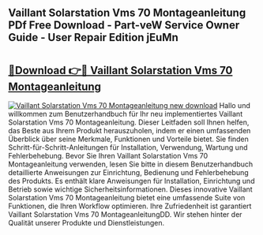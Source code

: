 ## Vaillant Solarstation Vms 70 Montageanleitung PDf Free Download - Part-veW Service Owner Guide - User Repair Edition jEuMn

# <h2><a href="http://df74ke.blite.top/?on=Vaillant+Solarstation+Vms+70+Montageanleitung">🔗Download 👉🔴 Vaillant Solarstation Vms 70 Montageanleitung</a></h2>

[![Vaillant Solarstation Vms 70 Montageanleitung new download](https://i.imgur.com/lujVjoI.png)](http://df74ke.blite.top/?on=Vaillant+Solarstation+Vms+70+Montageanleitung)
Hallo und willkommen zum Benutzerhandbuch für Ihr neu implementiertes Vaillant Solarstation Vms 70 Montageanleitung. Dieser Leitfaden soll Ihnen helfen, das Beste aus Ihrem Produkt herauszuholen, indem er einen umfassenden Überblick über seine Merkmale, Funktionen und Vorteile bietet. Sie finden Schritt-für-Schritt-Anleitungen für Installation, Verwendung, Wartung und Fehlerbehebung. Bevor Sie Ihren Vaillant Solarstation Vms 70 Montageanleitung verwenden, lesen Sie bitte in diesem Benutzerhandbuch detaillierte Anweisungen zur Einrichtung, Bedienung und Fehlerbehebung des Produkts. Es enthält klare Anweisungen für Installation, Einrichtung und Betrieb sowie wichtige Sicherheitsinformationen. Dieses innovative Vaillant Solarstation Vms 70 Montageanleitung bietet eine umfassende Suite von Funktionen, die Ihren Workflow optimieren. Ihre Zufriedenheit ist garantiert Vaillant Solarstation Vms 70 MontageanleitungDD. Wir stehen hinter der Qualität unserer Produkte und Dienstleistungen.
